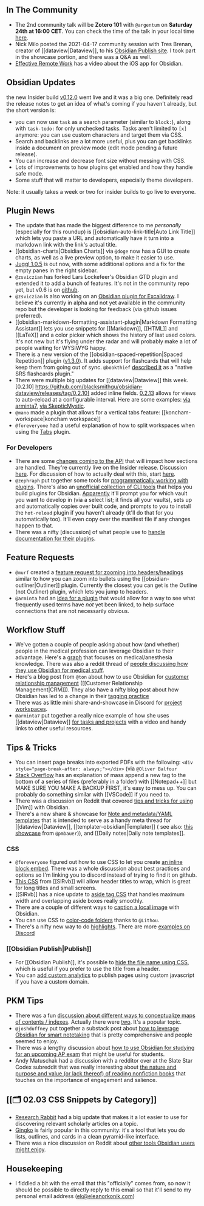 ## In The Community

- The 2nd community talk will be **Zotero 101** with `@argentum` on **Saturday 24th at 16:00 CET**. You can check the time of the talk in your local time [here](https://sharing.clickup.com/c/h/4gdf2-36/5b21a6f8588e5c6).
- Nick Milo posted the 2021-04-17 community session with Tres Brenan, creator of [[dataview|Dataview]], to his [Obsidian Publish site](https://publish.obsidian.md/lyt-kit/Timestamps/2020-04-17+-+Dataview). I took part in the showcase portion, and there was a Q&A as well.
- [Effective Remote Work](https://www.youtube.com/watch?v=_cbB-7Ouudk) has a video about the iOS app for Obsidian.

## Obsidian Updates

the new Insider build [v0.12.0](https://forum.obsidian.md/t/obsidian-release-v0-12-0-insider-build/16809) went live and it was a big one. Definitely read the release notes to get an idea of what's coming if you haven't already, but the short version is:

- you can now use `task` as a search parameter (similar to `block:`), along with `task-todo:` for only unchecked tasks. Tasks aren't limited to `[x]` anymore: you can use custom characters and target them via CSS.
- Search and backlinks are a lot more useful, plus you can get backlinks inside a document on preview mode (edit mode pending a future release).
- You can increase and decrease font size without messing with CSS.
- Lots of improvements to how plugins get enabled and how they handle safe mode.
- Some stuff that will matter to developers, especially theme developers.

Note: it usually takes a week or two for insider builds to go live to everyone.

## Plugin News

- The update that has made the biggest difference to me _personally_ (especially for this roundup) is [[obsidian-auto-link-title|Auto Link Title]] which lets you paste a URL and automatically have it turn into a markdown link with the link's actual title.
- [[obsidian-charts|Obsidian Charts]] via `@doge` now has a GUI to create charts, as well as a live preview option, to make it easier to use.
- [Juggl 1.0.5](https://github.com/HEmile/juggl/releases/tag/1.0.5) is out now, with some additional options and a fix for the empty panes in the right sidebar.
- `@zsviczian` has forked Lars Lockefeer's Obsidian GTD plugin and extended it to add a bunch of features. It's not in the community repo yet, but v0.6 is on [github](https://github.com/zsviczian/Obsidian-GTD-plugin/releases/tag/v0.6).
- `@zsviczian` is also working on an [Obsidian plugin for Excalidraw](https://github.com/zsviczian/obsidian-excalidraw-plugin). I believe it's currently in alpha and not yet available in the community repo but the developer is looking for feedback (via github issues preferred).
- [[obsidian-markdown-formatting-assistant-plugin|Markdown Formatting Assistant]] lets you use snippets for [[Markdown]], [[HTML]] and [[LaTeX]] and a color picker which shows the history of last used colors. It's not new but it's flying under the radar and will probably make a lot of people waiting for WYSIWYG happy.
- There is a new version of the [[obsidian-spaced-repetition|Spaced Repetition]] plugin ([v1.3.0](https://github.com/st3v3nmw/obsidian-spaced-repetition)). It adds support for flashcards that will help keep them from going out of sync. `@bookthief` [described it](https://discord.com/channels/686053708261228577/707816848615407697/833907413764800567) as a "native SRS flashcards plugin."
- There were multiple big updates for [[dataview|Dataview]] this week. [0.2.10] https://github.com/blacksmithgu/obsidian-dataview/releases/tag/0.2.10] added inline fields. [0.2.13](https://github.com/blacksmithgu/obsidian-dataview/releases/tag/0.2.13) allows for views to auto-reload at a configurable interval. Here are some examples: [via arminta7](https://discord.com/channels/686053708261228577/707816848615407697/834485643660099606), [via SkepticMystic](https://discord.com/channels/686053708261228577/707816848615407697/834390000388931604).
- `@mano` made a plugin that allows for a vertical tabs feature: [[koncham-workspace|koncham workspace]]
- `@foreveryone` had a useful explanation of how to split workspaces when using the [Tabs](https://github.com/gitobsidiantutorial/obsidian-tabs) plugin.

### For Developers

- There are some [changes coming to the API](https://github.com/obsidianmd/obsidian-api/commit/0a4b7f048944ff1a7f7603d611f4d7081288e358) that will impact how sections are handled. They're currently live on the Insider release. Discussion [here](http://discordapp.com/channels/686053708261228577/707816848615407697/833482342785875999). For discussion of how to actually deal with this, start [here](https://discord.com/channels/686053708261228577/707816848615407697/835190229794160681).
- `@zephraph` put together some tools for [programmatically working with plugins](https://discord.com/channels/686053708261228577/707816848615407697/833558301928325132). There's also an [unofficial collection of CLI tools](https://github.com/zephraph/obsidian-tools/tree/main/packages/obsidian-plugin-cli) that helps you build plugins for Obsidian. [Apparently](http://discordapp.com/channels/686053708261228577/707816848615407697/833562130698862603) it'll prompt you for which vault you want to develop in (via a select list; it finds all your vaults), sets up and automatically copies over built code, and prompts to you to install the `hot-reload` plugin if you haven't already (it'll do that for you automatically too). It'll even copy over the manifest file if any changes happen to that.
- There was a nifty [discussion] of what people use to [handle documentation for their plugins](https://discord.com/channels/686053708261228577/707816848615407697/833956511897223208).

## Feature Requests

- `@murf` created a [feature request for zooming into headers/headings](https://forum.obsidian.md/t/zoom-into-headers-like-most-outliners-do-with-bullets/17060) similar to how you can zoom into bullets using the [[obsidian-outliner|Outliner]] plugin. Currently the closest you can get is the Outline (not Outliner) plugin, which lets you jump to headers.
- `@arminta` had an [idea for a plugin](http://discordapp.com/channels/686053708261228577/707816848615407697/833106154619666433) that would allow for a way to see what frequently used terms have _not_ yet been linked, to help surface connections that are not necessarily obvious.

## Workflow Stuff

- We've gotten a couple of people asking about how (and whether) people in the medical profession can leverage Obsidian to their advantage. Here's a [graph](https://ptb.discord.com/channels/686053708261228577/709712341066842113/830508714007986269) that focuses on medical/anesthesia knowledge. There was also a reddit thread of [people discussing how they use Obsidian for medical stuff](https://www.reddit.com/r/ObsidianMD/comments/mw1pgw/is_anybody_here_a_medical_student/?utm_medium=android_app&utm_source=share).
- Here's a blog post from `@ton` about how to use Obsidian for [customer relationship management](https://www.zylstra.org/blog/2021/02/personal-crm-as-a-not-linkedin/) ([[Customer Relationship Management|CRM]]). They also have a nifty blog post about how Obsidian has led to a change in their [tagging practice](https://www.zylstra.org/blog/2020/10/new-emergent-tagging-practice/)
- There was as little mini share-and-showcase in Discord for [project workspaces](https://discord.com/channels/686053708261228577/694233507500916796/834897381388189748).
- `@arminta7` put together a really nice example of how she uses [[dataview|Dataview]] [for tasks and projects](https://forum.obsidian.md/t/dataview-task-and-project-examples/17011) with a video and handy links to other useful resources.

## Tips & Tricks

- You can insert page breaks into exported PDFs with the following: `<div style="page-break-after: always;"></div>` (via `@Oliver Balfour`
- [Stack Overflow](https://stackoverflow.com/questions/5612105/add-text-to-the-end-of-each-file-with-notepad-and-regex) has an explanation of mass append a new tag to the bottom of a series of files (preferably in a folder) with [[Notepad++]] but MAKE SURE YOU MAKE A BACKUP FIRST, it's easy to mess up. You can probably do something similar with [[VSCode]] if you need to.
- There was a discussion on Reddit that covered [tips and tricks for using](https://www.reddit.com/r/ObsidianMD/comments/mui5q3/has_any_vim_or_vimlike_user_gotten_comfy_yet/) [[Vim]] with Obsidian.
- There's a new share & showcase for [Note and metadata/YAML templates](https://forum.obsidian.md/t/note-and-metadata-yaml-templates-snippets-showcase/16953) that is intended to serve as a handy meta thread for [[dataview|Dataview]], [[templater-obsidian|Templater]] ( see also: [this showcase](https://forum.obsidian.md/t/templater-plugin-script-collection/17010) from `@pmbauer`)), and [[Daily notes|Daily note templates]].

### CSS

- `@foreveryone` figured out how to use CSS to let you create [an inline block embed](https://discord.com/channels/686053708261228577/702656734631821413/833195228940075048). There was a whole discussion about best practices and options so I'm linking you to discord instead of trying to find it on github.
- [This CSS](https://discord.com/channels/686053708261228577/702656734631821413/829852861776134176) from [[SlRvb]] will allow header titles to wrap, which is great for long titles and small screens.
- [[SlRvb]] has a nice update to [aside tag CSS](https://discord.com/channels/686053708261228577/702656734631821413/832944617368322089) that handles maximum width and overlapping aside boxes really smoothly.
- There are a couple of different ways to [caption a local image](https://forum.obsidian.md/t/why-isnt-there-a-way-to-add-a-caption-to-a-local-image-in-one-of-my-obsidian-markdown-notes/16358/3) with Obsidian.
- You can use CSS to [color-code folders](https://forum.obsidian.md/t/adding-color-to-obsidian-a-rainbow-of-possibility/12805/11) thanks to `@Lithou`.
- There's a nifty new way to do [highlights](https://github.com/steveyang331/Obsidian-css/tree/main/8%2B8%20highlight%20colors). There are more [examples on Discord](https://discord.com/channels/686053708261228577/744933215063638183/834866132887535627)

### [[Obsidian Publish|Publish]]

- For [[Obsidian Publish]], it's possible to [hide the file name using CSS](https://discord.com/channels/686053708261228577/768134314864017429/798866681862029352), which is useful if you prefer to use the title from a header.
- You can [add custom analytics](https://just-be.dev/notes/Obsidian/Publish) to publish pages using custom javascript if you have a custom domain.

## PKM Tips

- There was a fun [discussion about different ways to conceptualize maps of contents / indexes](https://discord.com/channels/686053708261228577/744933215063638183/833472754006884393). Actually there were [two](https://discord.com/channels/686053708261228577/710585052769157141/833714262643703891). It's a popular topic.
- `@joshduffney` put together a substack post about [how to leverage Obsidian for smart notetaking](https://knowledgework.substack.com/p/how-to-take-smart-notes-in-obsidian) that is pretty comprehensive and people seemed to enjoy.
- There was a lengthy discussion about [how to use Obsidian for studying for an upcoming AP exam](https://discord.com/channels/686053708261228577/722584061087842365/834046085583863848) that might be useful for students.
- Andy Matuschak had a discussion with a redditor over at the Slate Star Codex subreddit that was really interesting about [the nature and purpose and value (or lack thereof) of reading nonfiction books](https://www.reddit.com/r/slatestarcodex/comments/mvs0vf/what_books_are_for_a_response_to_why_books_dont/) that touches on the importance of engagement and salience.

## [[🗂️ 02.03 CSS Snippets by Category]]

- [Research Rabbit](https://researchrabbitapp.com/) had a big update that makes it a lot easier to use for discovering relevant scholarly articles on a topic.
- [Gingko](https://gingkoapp.com/) is fairly popular in this community: it's a tool that lets you do lists, outlines, and cards in a clean pyramid-like interface.
- There was a nice discussion on Reddit about [other tools Obsidian users might enjoy](https://www.reddit.com/r/ObsidianMD/comments/mvslt6/any_other_gems_like_obsidian/).

## Housekeeping

- I fiddled a bit with the email that this "officially" comes from, so now it should be possible to directly reply to this email so that it'll send to my personal email address (ek@eleanorkonik.com)
